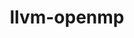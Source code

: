 ---
title: "llvm-openmp"
layout: cache
categories: [package, develop]
meta: {"compilers": ["apple-clang@16.0.0"], "num_specs": 10, "num_specs_by_stack": {"ml-darwin-aarch64-mps": 10, "root": 10}, "oss": ["sequoia"], "platforms": ["darwin"], "stacks": ["ml-darwin-aarch64-mps", "root"], "targets": ["aarch64"], "versions": ["18.1.0"]}
spec_details: [{"compiler": "apple-clang@16.0.0", "hash": "3cpxio6jsnsoyvss7uzgoelrfhugxwh3", "os": "sequoia", "platform": "darwin", "size": "-", "stacks": ["ml-darwin-aarch64-mps", "root"], "target": "aarch64", "variants": ["build_system=cmake", "build_type=Release", "generator=make", "~ipo", "+multicompat"], "versions": ["18.1.0"]}, {"compiler": "apple-clang@16.0.0", "hash": "3pa5liereqq2h3yiqdqevn25vshrjd5m", "os": "sequoia", "platform": "darwin", "size": "-", "stacks": ["ml-darwin-aarch64-mps", "root"], "target": "aarch64", "variants": ["build_system=cmake", "build_type=Release", "generator=make", "~ipo", "+multicompat"], "versions": ["18.1.0"]}, {"compiler": "apple-clang@16.0.0", "hash": "3z7xo7kg7ydv6pkpbcmuinhtqeprtpbz", "os": "sequoia", "platform": "darwin", "size": "-", "stacks": ["ml-darwin-aarch64-mps", "root"], "target": "aarch64", "variants": ["build_system=cmake", "build_type=Release", "generator=make", "~ipo", "+multicompat"], "versions": ["18.1.0"]}, {"compiler": "apple-clang@16.0.0", "hash": "efl6jlgmdmgnw7rsaefneirbjpajf5jf", "os": "sequoia", "platform": "darwin", "size": "-", "stacks": ["ml-darwin-aarch64-mps", "root"], "target": "aarch64", "variants": ["build_system=cmake", "build_type=Release", "generator=make", "~ipo", "+multicompat"], "versions": ["18.1.0"]}, {"compiler": "apple-clang@16.0.0", "hash": "g6qnnptwmzykntkbqeezmegp3vbtmb7h", "os": "sequoia", "platform": "darwin", "size": "-", "stacks": ["ml-darwin-aarch64-mps", "root"], "target": "aarch64", "variants": ["build_system=cmake", "build_type=Release", "generator=make", "~ipo", "+multicompat"], "versions": ["18.1.0"]}, {"compiler": "apple-clang@16.0.0", "hash": "hdu6c2nur3qau7nnvjzgece4igicn2k7", "os": "sequoia", "platform": "darwin", "size": "-", "stacks": ["ml-darwin-aarch64-mps", "root"], "target": "aarch64", "variants": ["build_system=cmake", "build_type=Release", "generator=make", "~ipo", "+multicompat"], "versions": ["18.1.0"]}, {"compiler": "apple-clang@16.0.0", "hash": "izb4ytczkax7sv5am34dpkblnh7hx53d", "os": "sequoia", "platform": "darwin", "size": "-", "stacks": ["ml-darwin-aarch64-mps", "root"], "target": "aarch64", "variants": ["build_system=cmake", "build_type=Release", "generator=make", "~ipo", "+multicompat"], "versions": ["18.1.0"]}, {"compiler": "apple-clang@16.0.0", "hash": "rj5pp7k727uz2ocau2f2xnopsuntxylc", "os": "sequoia", "platform": "darwin", "size": "-", "stacks": ["ml-darwin-aarch64-mps", "root"], "target": "aarch64", "variants": ["build_system=cmake", "build_type=Release", "generator=make", "~ipo", "+multicompat"], "versions": ["18.1.0"]}, {"compiler": "apple-clang@16.0.0", "hash": "y25lm7pxy3fkyxm4d4yfieezykghmxzn", "os": "sequoia", "platform": "darwin", "size": "-", "stacks": ["ml-darwin-aarch64-mps", "root"], "target": "aarch64", "variants": ["build_system=cmake", "build_type=Release", "generator=make", "~ipo", "+multicompat"], "versions": ["18.1.0"]}, {"compiler": "apple-clang@16.0.0", "hash": "zyeb2tsjqekamlvmgmweiz5num3u5b5b", "os": "sequoia", "platform": "darwin", "size": "-", "stacks": ["ml-darwin-aarch64-mps", "root"], "target": "aarch64", "variants": ["build_system=cmake", "build_type=Release", "generator=make", "~ipo", "+multicompat"], "versions": ["18.1.0"]}]
---